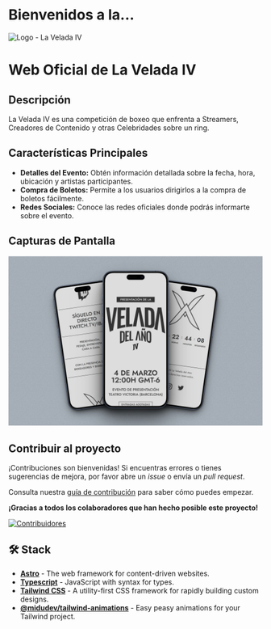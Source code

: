 # Bienvenidos a la...

![Logo - La Velada IV](https://github.com/midudev/la-velada-web-oficial/assets/1561955/4f76305d-9ed2-40b8-b189-355235f5ad6e)

# Web Oficial de La Velada IV

## Descripción

La Velada IV es una competición de boxeo que enfrenta a Streamers, Creadores de Contenido y otras Celebridades sobre un ring.

## Características Principales

- **Detalles del Evento:** Obtén información detallada sobre la fecha, hora, ubicación y artistas participantes.
- **Compra de Boletos:** Permite a los usuarios dirigirlos a la compra de boletos fácilmente.
- **Redes Sociales:** Conoce las redes oficiales donde podrás informarte sobre el evento.

## Capturas de Pantalla
![Captura de Pantalla de la web en móvil](/public/Mobile_README.png)

## Contribuir al proyecto

¡Contribuciones son bienvenidas! Si encuentras errores o tienes sugerencias de mejora, por favor abre un _issue_ o envía un _pull request_.

Consulta nuestra [guía de contribución](https://github.com/midudev/la-velada-web-oficial/blob/master/CONTRIBUTING.md) para saber cómo puedes empezar.

**¡Gracias a todos los colaboradores que han hecho posible este proyecto!**

[![Contribuidores](https://contrib.rocks/image?repo=midudev/la-velada-web-oficial&theme=flat)](https://github.com/midudev/la-velada-web-oficial/graphs/contributors)

## 🛠️ Stack

- [**Astro**](https://astro.build/) - The web framework for content-driven websites.
- [**Typescript**](https://www.typescriptlang.org/) - JavaScript with syntax for types.
- [**Tailwind CSS**](https://tailwindcss.com/) - A utility-first CSS framework for rapidly building custom designs.
- [**@midudev/tailwind-animations**](https://tailwindcss-animations.vercel.app) - Easy peasy animations for your Tailwind project.
